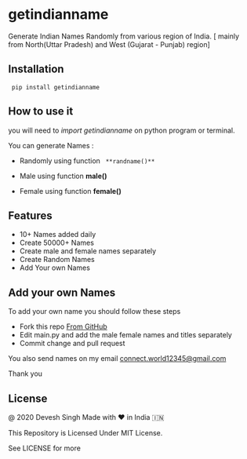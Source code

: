 # getindianname
Generate Indian Names Randomly from various region of India.
[ mainly from North(Uttar Pradesh) and West (Gujarat - Punjab) region]

## Installation
```
 pip install getindianname 
```

## How to use it
you will need to *_import getindianname_* on python program or terminal.

You can generate Names :
- Randomly 
using function ``` **randname()**```

- Male 
using function  **male()**

- Female
 using function   **female()**

## Features
- 10+ Names added daily
- Create 50000+ Names
- Create male and female names separately
- Create Random Names
- Add Your own Names

## Add your own Names
To add your own name you should follow these steps
- Fork this repo [From GitHub](https://github.com/devesh7272/getindianname)
- Edit main.py and add the male female names and titles separately
- Commit change and pull request

You also send names on my email 
connect.world12345@gmail.com

Thank you

## License
@ 2020 Devesh Singh
Made with ❤ in India 🇮🇳

This Repository is Licensed Under MIT License.

See LICENSE for more
